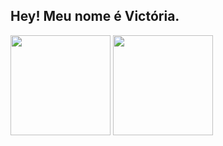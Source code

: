 ## Hey! Meu nome é Victória.

<div>
  <img 
       src="https://github-readme-stats.vercel.app/api?username=MiauToofu&show_icons=true&theme=dark&include_all_commits=true&count_private=true"
       height="160px"/>
  <img src="https://github-readme-stats.vercel.app/api/top-langs/?username=MiauToofu&theme=dark&layout=compact&langs_count=6&count_private=true" height="160px"/>
</div>
